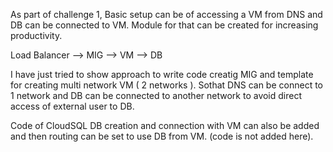 As part of challenge 1, 
Basic setup can be of accessing a VM from DNS and DB can be connected to VM. Module for that can be created for increasing productivity.

Load Balancer --> MIG --> VM --> DB

I have just tried to show approach to write code creatig MIG and template for creating multi network VM ( 2 networks ). Sothat DNS can be connect to 1 network and DB can be connected to another network to avoid direct access of external user to DB. 

Code of CloudSQL DB creation and connection with VM can also be added and then routing can be set to use DB from VM. (code is not added here).

